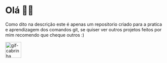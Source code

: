 <h1> Olá 🐱‍👤</h1>
<p> Como dito na descrição este é apenas um repositorio criado para a pratica e aprendizagem dos comandos git, se quiser ver outros projetos feitos por mim recomendo que cheque outros :)</p>
<img align="center" alt = "gif-cabrinha" height = "50" width = "50" src = "https://discord.com/channels/@me/1142655707930439820/1354260372248596652"/>

